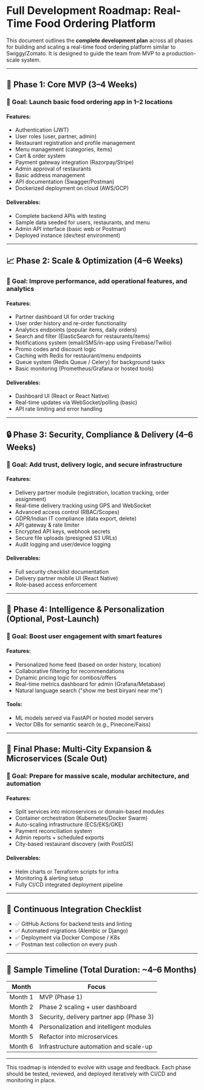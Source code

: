 # Full Development Roadmap: Real-Time Food Ordering Platform

This document outlines the **complete development plan** across all phases for building and scaling a real-time food ordering platform similar to Swiggy/Zomato. It is designed to guide the team from MVP to a production-scale system.

---

## 🚀 Phase 1: Core MVP (3–4 Weeks)

### 🎯 Goal: Launch basic food ordering app in 1–2 locations

#### Features:

* Authentication (JWT)
* User roles (user, partner, admin)
* Restaurant registration and profile management
* Menu management (categories, items)
* Cart & order system
* Payment gateway integration (Razorpay/Stripe)
* Admin approval of restaurants
* Basic address management
* API documentation (Swagger/Postman)
* Dockerized deployment on cloud (AWS/GCP)

#### Deliverables:

* Complete backend APIs with testing
* Sample data seeded for users, restaurants, and menu
* Admin API interface (basic web or Postman)
* Deployed instance (dev/test environment)

---

## 📈 Phase 2: Scale & Optimization (4–6 Weeks)

### 🎯 Goal: Improve performance, add operational features, and analytics

#### Features:

* Partner dashboard UI for order tracking
* User order history and re-order functionality
* Analytics endpoints (popular items, daily orders)
* Search and filter (ElasticSearch for restaurants/items)
* Notifications system (email/SMS/in-app using Firebase/Twilio)
* Promo codes and discount logic
* Caching with Redis for restaurant/menu endpoints
* Queue system (Redis Queue / Celery) for background tasks
* Basic monitoring (Prometheus/Grafana or hosted tools)

#### Deliverables:

* Dashboard UI (React or React Native)
* Real-time updates via WebSocket/polling (basic)
* API rate limiting and error handling

---

## 🔒 Phase 3: Security, Compliance & Delivery (4–6 Weeks)

### 🎯 Goal: Add trust, delivery logic, and secure infrastructure

#### Features:

* Delivery partner module (registration, location tracking, order assignment)
* Real-time delivery tracking using GPS and WebSocket
* Advanced access control (RBAC/Scopes)
* GDPR/Indian IT compliance (data export, delete)
* API gateway & rate limiter
* Encrypted API keys, webhook secrets
* Secure file uploads (presigned S3 URLs)
* Audit logging and user/device logging

#### Deliverables:

* Full security checklist documentation
* Delivery partner mobile UI (React Native)
* Role-based access enforcement

---

## 🧠 Phase 4: Intelligence & Personalization (Optional, Post-Launch)

### 🎯 Goal: Boost user engagement with smart features

#### Features:

* Personalized home feed (based on order history, location)
* Collaborative filtering for recommendations
* Dynamic pricing logic for combos/offers
* Real-time metrics dashboard for admin (Grafana/Metabase)
* Natural language search ("show me best biryani near me")

#### Tools:

* ML models served via FastAPI or hosted model servers
* Vector DBs for semantic search (e.g., Pinecone/Faiss)

---

## 📌 Final Phase: Multi-City Expansion & Microservices (Scale Out)

### 🎯 Goal: Prepare for massive scale, modular architecture, and automation

#### Features:

* Split services into microservices or domain-based modules
* Container orchestration (Kubernetes/Docker Swarm)
* Auto-scaling infrastructure (ECS/EKS/GKE)
* Payment reconciliation system
* Admin reports + scheduled exports
* City-based restaurant discovery (with PostGIS)

#### Deliverables:

* Helm charts or Terraform scripts for infra
* Monitoring & alerting setup
* Fully CI/CD integrated deployment pipeline

---

## 🔁 Continuous Integration Checklist

* ✅ GitHub Actions for backend tests and linting
* ✅ Automated migrations (Alembic or Django)
* ✅ Deployment via Docker Compose / K8s
* ✅ Postman test collection on every push

---

## 📅 Sample Timeline (Total Duration: \~4–6 Months)

| Month   | Focus                                    |
| ------- | ---------------------------------------- |
| Month 1 | MVP (Phase 1)                            |
| Month 2 | Phase 2 scaling + user dashboard         |
| Month 3 | Security, delivery partner app (Phase 3) |
| Month 4 | Personalization and intelligent modules  |
| Month 5 | Refactor into microservices              |
| Month 6 | Infrastructure automation and scale-up   |

---

This roadmap is intended to evolve with usage and feedback. Each phase should be tested, reviewed, and deployed iteratively with CI/CD and monitoring in place.
